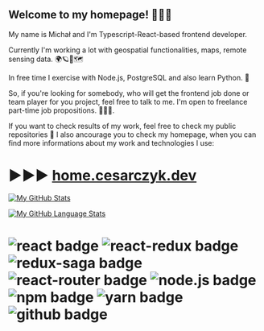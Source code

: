 ## Welcome to my homepage! 👋🎈🎉

My name is Michał and I'm Typescript-React-based frontend developer.

Currently I'm working a lot with geospatial functionalities, maps, remote sensing data. 🌍🪐🚀🗺

In free time I exercise with Node.js, PostgreSQL and also learn Python. 🐍

So, if you're looking for somebody, who will get the frontend job done or team player for you project, feel free to talk to me. I'm open to freelance part-time job propositions. 🤝📲📧.

If you want to check results of my work, feel free to check my public repositories 🔎
I also ancourage you to check my homepage, when you can find more informations about my work and technologies I use:

# ▶▶▶ [home.cesarczyk.dev](https://home.cesarczyk.dev)

[![My GitHub Stats](https://github-readme-stats.vercel.app/api/?username=MCesarczyk&count_private=true&theme=tokyonight&showicons=true)]()

[![My GitHub Language Stats](https://github-readme-stats.vercel.app/api/top-langs/?username=MCesarczyk&langs_count=5&theme=tokyonight)]()


# ![react badge](https://img.shields.io/badge/-ReactJs-blue?logo=react&logoColor=white&style=plastic) ![react-redux badge](https://img.shields.io/badge/-ReactRedux-darkGreen?logo=redux&logoColor=white&style=plastic) ![redux-saga badge](https://img.shields.io/badge/-ReduxSaga-B7178C?logo=reduxSaga&logoColor=white&style=plastic) ![react-router badge](https://img.shields.io/badge/-ReactRouter-ffda00?logo=reactRouter&logoColor=white&style=plastic) ![node.js badge](https://img.shields.io/badge/-NodeJs-0088CC?logo=nodeDotJs&logoColor=white&style=plastic) ![npm badge](https://img.shields.io/badge/-npm-ffffff?logo=NPM&logoColor=white&style=plastic) ![yarn badge](https://img.shields.io/badge/-yarn-ff5722?logo=yarn&logoColor=white&style=plastic) ![github badge](https://img.shields.io/badge/-GitHub-black?logo=gitHub&logoColor=white&style=plastic)
<!--
**MCesarczyk/MCesarczyk** is a ✨ _special_ ✨ repository because its `README.md` (this file) appears on your GitHub profile.

Here are some ideas to get you started:

- 🔭 I’m currently working on ...
- 🌱 I’m currently learning ...
- 👯 I’m looking to collaborate on ...
- 🤔 I’m looking for help with ...
- 💬 Ask me about ...
- 📫 How to reach me: ...
- 😄 Pronouns: ...
- ⚡ Fun fact: ...


[![Top Langs](https://github-readme-stats.vercel.app/api/top-langs/?username=MCesarczyk&layout=compact)](https://github.com/anuraghazra/github-readme-stats)

https://github-readme-stats.vercel.app/api/top-langs/?username=MCesarczyk

https://github-readme-stats.vercel.app/api/top-langs/?username=MCesarczyk

[![Top Langs](https://github-readme-stats.vercel.app/api/top-langs/?username=anuraghazra)](https://github.com/anuraghazra/github-readme-stats)
-->


